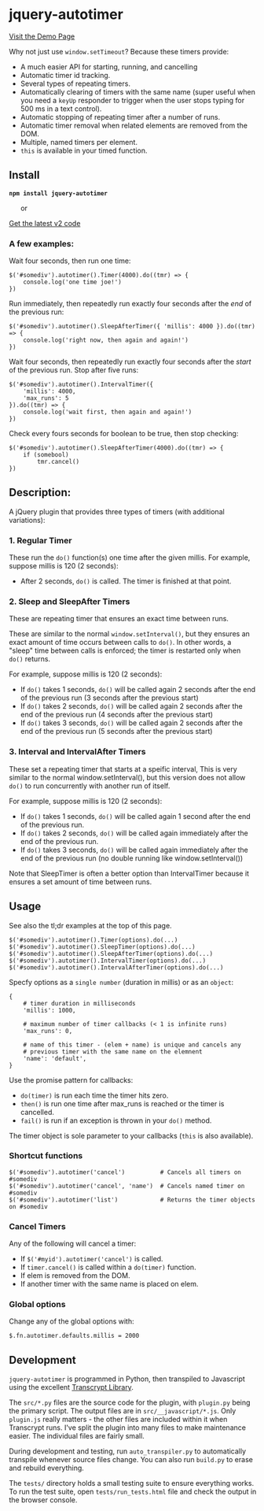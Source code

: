 # jquery-autotimer

[Visit the Demo Page](https://rawgit.com/doconix/jquery-autotimer/master/demo/index.html)

Why not just use `window.setTimeout`?  Because these timers provide:

* A much easier API for starting, running, and cancelling
* Automatic timer id tracking.
* Several types of repeating timers. 
* Automatically clearing of timers with the same name (super useful when you need a `keyUp` responder to trigger when the user stops typing for 500 ms in a text control).
* Automatic stopping of repeating timer after a number of runs.
* Automatic timer removal when related elements are removed from the DOM.
* Multiple, named timers per element.
* `this` is available in your timed function.


## Install

**`npm install jquery-autotimer`**

&nbsp;&nbsp;&nbsp;&nbsp;&nbsp; or

[Get the latest v2 code](https://raw.githubusercontent.com/doconix/jquery-autotimer/master/dist/jquery-autotimer.min.js)


### A few examples: 

Wait four seconds, then run one time:

```
$('#somediv').autotimer().Timer(4000).do((tmr) => {
    console.log('one time joe!')
})
```

Run immediately, then repeatedly run exactly four seconds after the *end* of the previous run:

```
$('#somediv').autotimer().SleepAfterTimer({ 'millis': 4000 }).do((tmr) => {
    console.log('right now, then again and again!')
})
```

Wait four seconds, then repeatedly run exactly four seconds after the *start* of the
previous run. Stop after five runs:

```
$('#somediv').autotimer().IntervalTimer({ 
    'millis': 4000, 
    'max_runs': 5 
}).do((tmr) => {
    console.log('wait first, then again and again!')
})
```

Check every fours seconds for boolean to be true, then stop checking:

```
$('#somediv').autotimer().SleepAfterTimer(4000).do((tmr) => {
    if (somebool)
        tmr.cancel()
})
```

## Description:

A jQuery plugin that provides three types of timers (with additional variations):

### 1. Regular Timer

These run the `do()` function(s) one time after the given millis. For example, suppose millis is 120 (2 seconds):

* After 2 seconds, ``do()`` is called.  The timer is finished at that point.

### 2. Sleep and SleepAfter Timers

These are repeating timer that ensures an exact time between runs.

These are similar to the normal `window.setInterval()`, but they ensures an exact amount of time occurs between calls to `do()`.  In other words, a "sleep" time between calls is enforced; the timer is restarted only when ``do()`` returns.

For example, suppose millis is 120 (2 seconds):

* If ``do()`` takes 1 seconds, `do()` will be called again 2 seconds after the end of the previous run (3 seconds after the previous start)
* If `do()` takes 2 seconds, `do()` will be called again 2 seconds after the end of the previous run (4 seconds after the previous start)
* If `do()` takes 3 seconds, `do()` will be called again 2 seconds after the end of the previous run (5 seconds after the previous start)

### 3. Interval and IntervalAfter Timers

These set  a repeating timer that starts at a speific interval,
This is very similar to the normal window.setInterval(), but this version
does not allow `do()` to run concurrently with another run of itself.

For example, suppose millis is 120 (2 seconds):

* If `do()` takes 1 seconds, `do()` will be called again 1 second after the end of the previous run.
* If `do()` takes 2 seconds, `do()` will be called again immediately after the end of the previous run.
* If `do()` takes 3 seconds, `do()` will be called again immediately after the end of the previous run (no double running like window.setInterval())

Note that SleepTimer is often a better option than IntervalTimer because it ensures a set amount of time between runs.

## Usage

See also the tl;dr examples at the top of this page.

```
$('#somediv').autotimer().Timer(options).do(...)
$('#somediv').autotimer().SleepTimer(options).do(...)
$('#somediv').autotimer().SleepAfterTimer(options).do(...)
$('#somediv').autotimer().IntervalTimer(options).do(...)
$('#somediv').autotimer().IntervalAfterTimer(options).do(...)
```

Specfy options as a `single number` (duration in millis) or as an `object`:

```
{
    # timer duration in milliseconds
    'millis': 1000,

    # maximum number of timer callbacks (< 1 is infinite runs)
    'max_runs': 0,

    # name of this timer - (elem + name) is unique and cancels any
    # previous timer with the same name on the elemnent
    'name': 'default',
}
```

Use the promise pattern for callbacks:

* `do(timer)` is run each time the timer hits zero.
* `then()` is run one time after max_runs is reached or the timer is cancelled.
* `fail()` is run if an exception is thrown in your `do()` method.

The timer object is sole parameter to your callbacks (`this` is also available).

### Shortcut functions

```
$('#somediv').autotimer('cancel')          # Cancels all timers on #somediv
$('#somediv').autotimer('cancel', 'name')  # Cancels named timer on #somediv
$('#somediv').autotimer('list')            # Returns the timer objects on #somediv
```

### Cancel Timers

Any of the following will cancel a timer:

* If `$('#myid').autotimer('cancel')` is called.
* If `timer.cancel()` is called within a `do(timer)` function.
* If elem is removed from the DOM.
* If another timer with the same name is placed on elem.

### Global options

Change any of the global options with:

```
$.fn.autotimer.defaults.millis = 2000
```

## Development

`jquery-autotimer` is programmed in Python, then transpiled to Javascript using the excellent [Transcrypt Library](https://www.transcrypt.org/).

The `src/*.py` files are the source code for the plugin, with `plugin.py` being the primary script. The output files are in `src/__javascript/*.js`.  Only `plugin.js` really matters - the other files are included within it when Transcrypt runs. I've split the plugin into many files to make maintenance easier.  The individual files are fairly small.

During development and testing, run `auto_transpiler.py` to automatically transpile whenever source files change.  You can also run `build.py` to erase and rebuild everything.

The `tests/` directory holds a small testing suite to ensure everything works.  To run the test suite, open `tests/run_tests.html` file and check the output in the browser console.
    